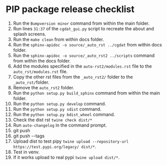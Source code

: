 # PIP package release checklist

1.  Run the `Bumpversion minor` command from within the main folder.
2.  Run lines `31:37` of the `cgdat_gui.py` script to recreate the about and splash screens.
3.  Run the `make clean` from within docs folder.
4.  Run the `sphinx-apidoc -o source/_auto_rst ../cgdat` from within docs folder.
5.  Run the `sphinx-apidoc -o source/_auto_rst2 ../scripts` command from within the docs folder.
6.  Add the modules specified in the `auto-rst2/modules.rst` file to the `auto_rst/modules.rst` file.
7.  Copy the other rst files from the `_auto_rst2/` folder to the `_auto_rst/`folder.
8.  Remove the `auto_rst2` folder.
9.  Run the `python setup.py build_sphinx` command from within the main folder.
10. Run the `python setup.py develop` command.
11. Run the `python setup.py sdist` command.
12. Run the `python setup.py bdist_wheel` command.
13. Check the dist rst `twine check dist/*`
14. Run `auto-changelog` in the command prompt.
15. git push
16. git push --tags
17. Upload dist to test pipy `twine upload --repository-url https://test.pypi.org/legacy/ dist/*`.
18. Test in venv.
19. If it works upload to real pypi `twine upload dist/*`.
